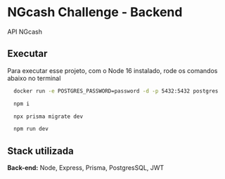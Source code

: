 
# NGcash Challenge - Backend

API NGcash


## Executar

Para executar esse projeto, com o Node 16 instalado, rode os comandos abaixo no terminal

```bash
  docker run -e POSTGRES_PASSWORD=password -d -p 5432:5432 postgres
```

```bash
  npm i
```

```bash
  npx prisma migrate dev
```

```bash
  npm run dev
```

## Stack utilizada

**Back-end:** Node, Express, Prisma, PostgresSQL, JWT

